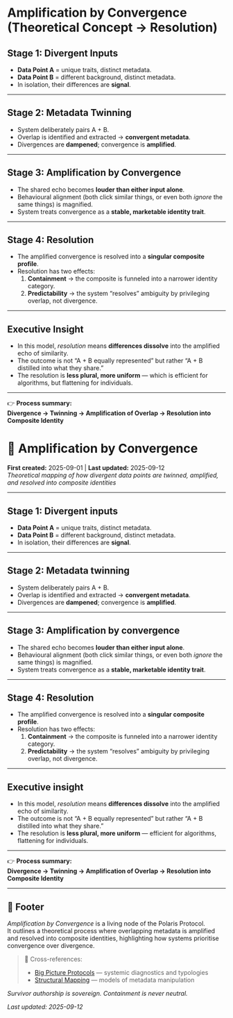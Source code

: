 # Amplification by Convergence (Theoretical Concept → Resolution)

## **Stage 1: Divergent Inputs**
- **Data Point A** = unique traits, distinct metadata.  
- **Data Point B** = different background, distinct metadata.  
- In isolation, their differences are **signal**.  

---

## **Stage 2: Metadata Twinning**
- System deliberately pairs A + B.  
- Overlap is identified and extracted → **convergent metadata**.  
- Divergences are **dampened**; convergence is **amplified**.  

---

## **Stage 3: Amplification by Convergence**
- The shared echo becomes **louder than either input alone**.  
- Behavioural alignment (both click similar things, or even both *ignore* the same things) is magnified.  
- System treats convergence as a **stable, marketable identity trait**.  

---

## **Stage 4: Resolution**
- The amplified convergence is resolved into a **singular composite profile**.  
- Resolution has two effects:  
  1. **Containment** → the composite is funneled into a narrower identity category.  
  2. **Predictability** → the system “resolves” ambiguity by privileging overlap, not divergence.  

---

## **Executive Insight**
- In this model, *resolution* means **differences dissolve** into the amplified echo of similarity.  
- The outcome is not “A + B equally represented” but rather “A + B distilled into what they share.”  
- The resolution is **less plural, more uniform** — which is efficient for algorithms, but flattening for individuals.  

---

👉 **Process summary:**  
**Divergence → Twinning → Amplification of Overlap → Resolution into Composite Identity**  

# 🫛 Amplification by Convergence  
**First created:** 2025-09-01 | **Last updated:** 2025-09-12  
*Theoretical mapping of how divergent data points are twinned, amplified, and resolved into composite identities*

---

## Stage 1: Divergent inputs  
- **Data Point A** = unique traits, distinct metadata.  
- **Data Point B** = different background, distinct metadata.  
- In isolation, their differences are **signal**.  

---

## Stage 2: Metadata twinning  
- System deliberately pairs A + B.  
- Overlap is identified and extracted → **convergent metadata**.  
- Divergences are **dampened**; convergence is **amplified**.  

---

## Stage 3: Amplification by convergence  
- The shared echo becomes **louder than either input alone**.  
- Behavioural alignment (both click similar things, or even both *ignore* the same things) is magnified.  
- System treats convergence as a **stable, marketable identity trait**.  

---

## Stage 4: Resolution  
- The amplified convergence is resolved into a **singular composite profile**.  
- Resolution has two effects:  
  1. **Containment** → the composite is funneled into a narrower identity category.  
  2. **Predictability** → the system “resolves” ambiguity by privileging overlap, not divergence.  

---

## Executive insight  
- In this model, *resolution* means **differences dissolve** into the amplified echo of similarity.  
- The outcome is not “A + B equally represented” but rather “A + B distilled into what they share.”  
- The resolution is **less plural, more uniform** — efficient for algorithms, flattening for individuals.  

---

👉 **Process summary:**  
**Divergence → Twinning → Amplification of Overlap → Resolution into Composite Identity**  

---

## 🏮 Footer  

*Amplification by Convergence* is a living node of the Polaris Protocol.  
It outlines a theoretical process where overlapping metadata is amplified and resolved into composite identities, highlighting how systems prioritise convergence over divergence.  

> 📡 Cross-references:  
> - [Big Picture Protocols](../Big_Picture_Protocols/) — systemic diagnostics and typologies  
> - [Structural Mapping](../../../Metadata_Sabotage_Network/Structural_Analysis/🧬_Structural_Mapping/) — models of metadata manipulation  

*Survivor authorship is sovereign. Containment is never neutral.*  

_Last updated: 2025-09-12_  

